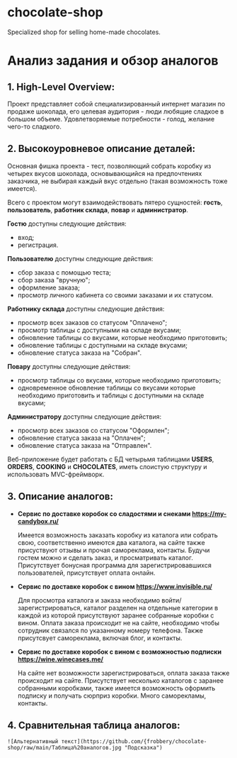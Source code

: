# chocolate-shop
Specialized shop for selling home-made chocolates.

# Анализ задания и обзор аналогов

## **1. High-Level Overview:** ##

  Проект представляет собой специализированный интернет магазин по продаже шоколада, его целевая аудитория - люди любящие сладкое в большом объеме. Удовлетворяемые потребности - голод, желание чего-то сладкого.
  
## **2. Высокоуровневое описание деталей:** ##

  Основная фишка проекта - тест, позволяющий собрать коробку из четырех вкусов шоколада, основывающийся на предпочтениях заказчика, не выбирая каждый вкус отдельно (такая возможность тоже имеется).
  
  Всего с проектом могут взаимодействовать пятеро сущностей: **гость**, **пользователь**, **работник склада**, **повар** и **администратор**.
  
  **Гостю** доступны следующие действия:
  
  - вход;
  - регистрация.

  **Пользователю** доступны следующие действия:
  
  - сбор заказа с помощью теста;
  - сбор заказа "вручную";
  - оформление заказа;
  - просмотр личного кабинета со своими заказами и их статусом.
 
  **Работнику склада** доступны следующие действия:
  
  - просмотр всех заказов со статусом "Оплачено";
  - просмотр таблицы с доступными на складе вкусами;
  - обновление таблицы со вкусами, которые необходимо приготовить;
  - обновление таблицы с доступными на складе вкусами;
  - обновление статуса заказа на "Собран".

  **Повару** доступны следующие действия:
  
  - просмотр таблицы со вкусами, которые необходимо приготовить;
  - одновременное обновление таблицы со вкусами которые необходимо приготовить и таблицы с доступными на складе вкусами;
  
  **Администратору** доступны следующие действия:
  
  - просмотр всех заказов со статусом "Оформлен";
  - обновление статуса заказа на "Оплачен";
  - обновление статуса заказа на "Отправлен".
  
  Веб-приложение будет работать с БД четырьмя таблицами **USERS**, **ORDERS**, **COOKING** и **CHOCOLATES**, иметь слоистую структуру и использовать MVC-фреймворк.
  
## **3. Описание аналогов:** ##

  - **Сервис по доставке коробок со сладостями и снеками https://my-candybox.ru/**

    Имеется возможность заказать коробку из каталога или собрать свою, соответственно имеются два каталога, на сайте также присуствуют отзывы и прочая самореклама, контакты. Будучи гостем можно и сделать заказ, и просматривать каталог. Присутствует бонусная программа для зарегистрировавшихся пользователей, присутствует оплата онлайн. 
    
  - **Сервис по доставке коробок с вином https://www.invisible.ru/**
    
    Для просмотра каталога и заказа необходимо войти/зарегистрироваться, каталог разделен на отдельные категории в каждой из которой присутствуют заранее собранные коробки с вином. Оплата заказа происходит не на сайте, необходимо чтобы сотрудник связался по указанному номеру телефона. Также присутсвует самореклама, включая блог, и контакты.
    
  - **Сервис по доставке коробок с вином с возможностью подписки https://wine.winecases.me/**

    На сайте нет возможности зарегистрироваться, оплата заказа также происходит на сайте. Присутствует несколько каталогов с заранее собранными коробками, также имеется возможность оформить подписку и получать сюрприз коробки. Много саморекламы, контакты.
    
 ## **4. Сравнительная таблица аналогов:** ##
    
    ![Альтернативный текст](https://github.com/{frobbery/chocolate-shop/raw/main/Таблица%20аналогов.jpg "Подсказка")
  
  
  
